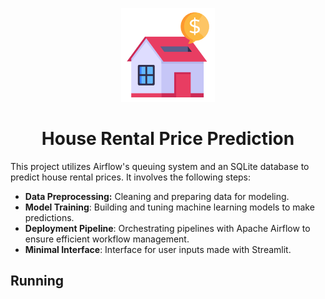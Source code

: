 <p align = 'center'>
<img width=150 src='reports/house_price.png'>
</p>

<h1 align= 'center'>House Rental Price Prediction</h1>

This project utilizes Airflow's queuing system and an SQLite database to predict house rental prices. It involves the following steps:

- **Data Preprocessing:** Cleaning and preparing data for modeling.
- **Model Training**: Building and tuning machine learning models to make predictions.
- **Deployment Pipeline**: Orchestrating pipelines with Apache Airflow to ensure efficient workflow management.
- **Minimal Interface**: Interface for user inputs made with Streamlit.

<h2>Running</h2>

